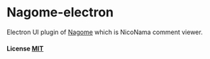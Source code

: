 Nagome-electron
===============

Electron UI plugin of [Nagome](https://github.com/diginatu/nagome) which is NicoNama comment viewer.

#### License [MIT](LICENSE)
